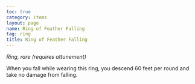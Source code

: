 ```yaml
---
toc: true
category: items
layout: page
name: Ring of Feather Falling
tag: ring
title: Ring of Feather Falling 
---
```

_Ring, rare (requires attunement)_ 

When you fall while wearing this ring, you descend 60 feet per round and take no damage from falling. 